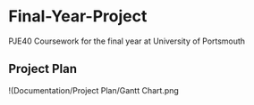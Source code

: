 # Final-Year-Project
PJE40 Coursework for the final year at University of Portsmouth


## Project Plan
!(Documentation/Project Plan/Gantt Chart.png
